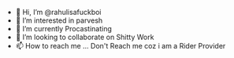- 👋 Hi, I’m @rahulisafuckboi
- 👀 I’m interested in parvesh
- 🌱 I’m currently Procastinating 
- 💞️ I’m looking to collaborate on Shitty Work
- 📫 How to reach me ... Don't Reach me coz i am a Rider Provider 

<!---
rahulisafuckboi/rahulisafuckboi is a ✨ special ✨ repository because its `README.md` (this file) appears on your GitHub profile.
You can click the Preview link to take a look at your changes.
--->
